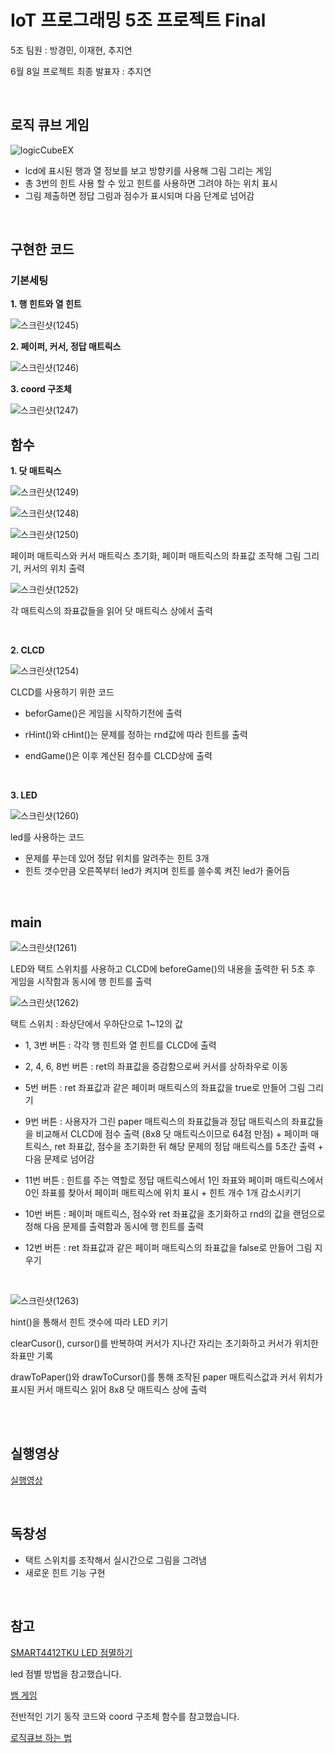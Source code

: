 # IoT 프로그래밍 5조 프로젝트 Final

5조 팀원 : 방경민, 이재현, 추지연

6월 8일 프로젝트 최종 발표자 : 추지연

<br/>

## 로직 큐브 게임
![logicCubeEX](https://user-images.githubusercontent.com/64446278/168637674-e1dbbc83-505f-49af-8bdf-7ff927f7b60d.png)

- lcd에 표시된 행과 열 정보를 보고 방향키를 사용해 그림 그리는 게임
- 총 3번의 힌트 사용 할 수 있고 힌트를 사용하면 그려야 하는 위치 표시
- 그림 제출하면 정답 그림과 점수가 표시되며 다음 단계로 넘어감  

<br/>

## 구현한 코드

### 기본세팅

**1. 행 힌트와 열 힌트**

![스크린샷(1245)](https://user-images.githubusercontent.com/64446278/172448423-f1b27172-9e5b-4440-9a6e-a5f7f569f96e.png)

**2. 페이퍼, 커서, 정답 매트릭스**

![스크린샷(1246)](https://user-images.githubusercontent.com/64446278/172448681-5e302e18-f8d4-47eb-b015-662eeb1f8e1c.png)

**3. coord 구조체**

![스크린샷(1247)](https://user-images.githubusercontent.com/64446278/172448986-dff19691-6df2-4402-98f1-799700cfa763.png)




## 함수

**1. 닷 매트릭스**

![스크린샷(1249)](https://user-images.githubusercontent.com/64446278/172450189-f60365a8-7c65-470c-8950-9f85d567de88.png)

![스크린샷(1248)](https://user-images.githubusercontent.com/64446278/172450461-6d50a62b-00d7-4082-89f1-0c3c777c85b2.png)

![스크린샷(1250)](https://user-images.githubusercontent.com/64446278/172450752-5b5e13aa-af39-42d5-a2b8-43db4929d17a.png)

페이퍼 매트릭스와 커서 매트릭스 초기화, 페이퍼 매트릭스의 좌표값 조작해 그림 그리기, 커서의 위치 출력

![스크린샷(1252)](https://user-images.githubusercontent.com/64446278/172451227-33f30d17-0b70-4367-8c2b-8239afd24118.png)

각 매트릭스의 좌표값들을 읽어 닷 매트릭스 상에서 출력

<br/>

**2. CLCD**

![스크린샷(1254)](https://user-images.githubusercontent.com/64446278/172451747-94b0bc06-c928-4c65-939f-4c6859405447.png)

CLCD를 사용하기 위한 코드

- beforGame()은 게임을 시작하기전에 출력

- rHint()와 cHint()는 문제를 정하는 rnd값에 따라 힌트를 출력

- endGame()은 이후 계산된 점수를 CLCD상에 출력

<br/>

**3. LED**

![스크린샷(1260)](https://user-images.githubusercontent.com/64446278/172526719-26991870-100d-478f-aea4-7201019dafa1.png)

led를 사용하는 코드
-  문제를 푸는데 있어 정답 위치를 알려주는 힌트 3개
-  힌트 갯수만큼 오른쪽부터 led가 켜지며 힌트를 쓸수록 켜진 led가 줄어듬

<br/>

## main

![스크린샷(1261)](https://user-images.githubusercontent.com/64446278/172527075-881fb26c-67d5-429f-800e-b9232aa0bb14.png)

LED와 택트 스위치를 사용하고 CLCD에 beforeGame()의 내용을 출력한 뒤 5초 후 게임을 시작함과 동시에 행 힌트를 출력


![스크린샷(1262)](https://user-images.githubusercontent.com/64446278/172527257-d44bc907-8c81-4dae-85f2-b683d1a075e2.png)

택트 스위치 : 좌상단에서 우하단으로 1~12의 값

- 1, 3번 버튼 : 각각 행 힌트와 열 힌트를 CLCD에 출력

- 2, 4, 6, 8번 버튼 : ret의 좌표값을 증감함으로써 커서를 상하좌우로 이동

- 5번 버튼 : ret 좌표값과 같은 페이퍼 매트릭스의 좌표값을 true로 만들어 그림 그리기

- 9번 버튼 : 사용자가 그린 paper 매트릭스의 좌표값들과 정답 매트릭스의 좌표값들을 비교해서 CLCD에 점수 출력 (8x8 닷 매트릭스이므로 64점 만점) + 페이퍼 매트릭스, ret 좌표값, 점수을 초기화한 뒤 해당 문제의 정답 매트릭스를 5초간 출력 + 다음 문제로 넘어감 

- 11번 버튼 : 힌트를 주는 역할로 정답 매트릭스에서 1인 좌표와 페이퍼 매트릭스에서 0인 좌표를 찾아서 페이퍼 매트릭스에 위치 표시 + 힌트 개수 1개 감소시키기

- 10번 버튼 : 페이퍼 매트릭스, 점수와 ret 좌표값을 초기화하고 rnd의 값을 랜덤으로 정해 다음 문제를 출력함과 동시에 행 힌트를 출력

- 12번 버튼 : ret 좌표값과 같은 페이퍼 매트릭스의 좌표값을 false로 만들어 그림 지우기

<br/>

![스크린샷(1263)](https://user-images.githubusercontent.com/64446278/172527487-8b13447e-6b09-46d3-8990-055c814c03eb.png)

hint()을 통해서 힌트 갯수에 따라 LED 키기

clearCusor(), cursor()를 반복하여 커서가 지나간 자리는 초기화하고 커서가 위치한 좌표만 기록

drawToPaper()와 drawToCursor()를 통해 조작된 paper 매트릭스값과 커서 위치가 표시된 커서 매트릭스 읽어 8x8 닷 매트릭스 상에 출력

<br/>
<br/>

## 실행영상

[실행영상](https://youtu.be/lB29DEJx5Ts)

<br/>

## 독창성
- 택트 스위치를 조작해서 실시간으로 그림을 그려냄
- 새로운 힌트 기능 구현

<br/>


## 참고

[SMART4412TKU LED 점멸하기](https://comonyo.tistory.com/6)
  
  led 점별 방법을 참고했습니다.
  
[뱀 게임](https://github.com/jinwoo1225/SnakeGameWithSmart4412)

  전반적인 기기 동작 코드와 coord 구조체 함수를 참고했습니다.

[로직큐브 하는 법](https://m.blog.naver.com/PostView.naver?isHttpsRedirect=true&blogId=logic_puzzle&logNo=130074665885)
